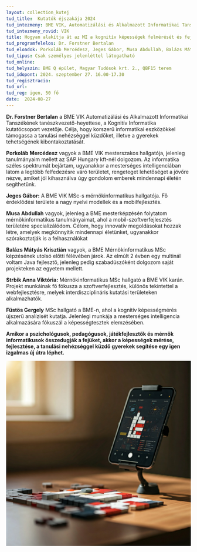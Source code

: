 ```yaml
---
layout: collection_kutej
tud_title:  Kutatók éjszakája 2024
tud_intezmeny: BME VIK, Automatizálási és Alkalmazott Informatikai Tanszék
tud_intezmeny_rovid: VIK
title: Hogyan alakítja át az MI a kognitív képességek felmérését és fejlesztését?
tud_programfelelos: Dr. Forstner Bertalan
tud_eloadok: Porkoláb Mercédesz, Jeges Gábor, Musa Abdullah, Balázs Mátyás Krisztián, Strbik Anna Viktória, Füstös Gergely
tud_tipus: Csak személyes jelenléttel látogatható
tud_online: 
tud_helyszin: BME Q épület, Magyar Tudósok krt. 2., QBF15 terem
tud_idopont: 2024. szeptember 27. 16.00-17.30
tud_regisztracio: 
tud_url: 
tud_reg: igen, 50 fő
date:  2024-08-27
---
```

**Dr. Forstner Bertalan** a BME VIK Automatizálási és Alkalmazott Informatikai Tanszékének tanészkvezető-heyettese, a Kognitív Informatika kutatócsoport vezetője. Célja, hogy korszerű informatikai eszközökkel támogassa a tanulási nehézséggel küzdőket, illetve a gyerekek tehetségének kibontakoztatását.


**Porkoláb Mercédesz** vagyok a BME VIK mesterszakos hallgatója, jelenleg tanulmányaim mellett az SAP Hungary kft-nél dolgozom. Az informatika széles spektrumát bejártam, ugyanakkor a mesterséges intelligenciában látom a legtöbb felfedezésre váró területet, rengeteget lehetőséget a jövőre nézve, amiket jól kihasználva úgy gondolom emberek mindennapi életén segíthetünk.


**Jeges Gábor:** A BME VIK MSc-s mérnökinformatikus hallgatója. Fő érdeklődési területe a nagy nyelvi modellek és a mobilfejlesztés.	


**Musa Abdullah** vagyok, jelenleg a BME mesterképzésén folytatom mérnökinformatikus tanulmányaimat, ahol a mobil-szoftverfejlesztés területére specializálódom. Célom, hogy innovatív megoldásokat hozzak létre, amelyek megkönnyítik mindennapi életünket, ugyanakkor szórakoztatják is a felhasználókat	


**Balázs Mátyás Krisztián** vagyok, a BME Mérnökinformatikus MSc képzésének utolsó előtti félévében járok. Az elmúlt 2 évben egy multinál voltam Java fejlesztő, jelenleg pedig szabadúszóként dolgozom saját projekteken az egyetem mellett.	


**Strbik Anna Viktória:** Mérnökinformatikus MSc hallgató a BME VIK karán. Projekt munkáinak fő fókusza a szoftverfejlesztés, különös tekintettel a webfejlesztésre, melyek interdiszciplináris kutatási területeken alkalmazhatók.	


**Füstös Gergely** MSc hallgató a BME-n, ahol a kognitív képességmérés újszerű analízisét kutatja. Jelenlegi munkája a mesterséges intelligencia alkalmazására fókuszál a képességtesztek elemzésében.	



**Amikor a pszichológusok, pedagógusok, játékfejlesztők és mérnök informatikusok összedugják a fejüket, akkor a képességek mérése, fejlesztése, a tanulási nehézséggel küzdő gyerekek segítése egy igen izgalmas új útra léphet.**

![Hogyan alakítja át az MI a kognitív képességek felmérését és fejlesztését?](../2024/images/hogyan-alakitja-at-az-MI-a-kognitiv-kepessegek-felmereset-es-fejl.jpg)
